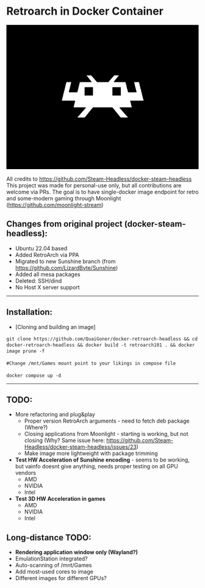 # Retroarch in Docker Container

![](./overlay/usr/share/backgrounds/retroarch.png)

All credits to https://github.com/Steam-Headless/docker-steam-headless
This project was made for personal-use only, but all contributions are welcome via PRs.
The goal is to have single-docker image endpoint for retro and some-modern gaming through Moonlight (https://github.com/moonlight-stream)

## Changes from original project (docker-steam-headless):
- Ubuntu 22.04 based
- Added RetroArch via PPA
- Migrated to new Sunshine branch (from https://github.com/LizardByte/Sunshine)
- Added all mesa packages
- Deleted: SSH/dind
- No Host X server support

---
## Installation:

- [Cloning and building an image]

```
git clone https://github.com/QuaiGoner/docker-retroarch-headless && cd docker-retroarch-headless && docker build -t retroarch101 . && docker image prune -f

#Change /mnt/Games mount point to your likings in compose file

docker compose up -d

```

---
## TODO:
- More refactoring and plug&play
	- Proper version RetroArch arguments - need to fetch deb package (Where?)
	- Closing applications from Moonlight - starting is working, but not closing (Why? Same issue here: https://github.com/Steam-Headless/docker-steam-headless/issues/23)
	- Make image more lightweight with package trimming
- **Test HW Acceleration of Sunshine encoding** - seems to be working, but vainfo doesnt give anything, needs proper testing on all GPU vendors
	- AMD
	- NVIDIA
	- Intel
- **Test 3D HW Acceleration in games**
	- AMD
	- NVIDIA
	- Intel

## Long-distance TODO:
- **Rendering application window only (Wayland?)**
- EmulationStation integrated?
- Auto-scanning of /mnt/Games
- Add most-used cores to image
- Different images for different GPUs?